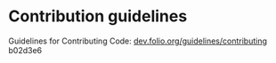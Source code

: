 # Contribution guidelines

Guidelines for Contributing Code:
[dev.folio.org/guidelines/contributing](https://dev.folio.org/guidelines/contributing)
b02d3e6
